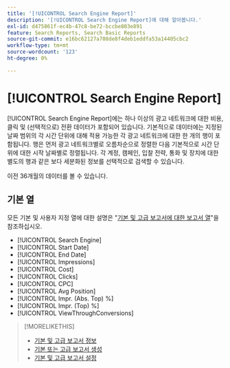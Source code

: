 ```yaml
---
title: '[!UICONTROL Search Engine Report]'
description: '[!UICONTROL Search Engine Report]에 대해 알아봅니다.'
exl-id: d475861f-ec4b-47c8-be72-bccbe803e891
feature: Search Reports, Search Basic Reports
source-git-commit: e16bc62127a708de8f4deb1eddfa53a14405cbc2
workflow-type: tm+mt
source-wordcount: '123'
ht-degree: 0%

---
```


# [!UICONTROL Search Engine Report]

[!UICONTROL Search Engine Report]에는 하나 이상의 광고 네트워크에 대한 비용, 클릭 및 (선택적으로) 전환 데이터가 포함되어 있습니다. 기본적으로 데이터에는 지정된 날짜 범위의 각 시간 단위에 대해 적용 가능한 각 광고 네트워크에 대한 한 개의 행이 포함됩니다. 행은 먼저 광고 네트워크별로 오름차순으로 정렬한 다음 기본적으로 시간 단위에 대한 시작 날짜별로 정렬됩니다. 각 계정, 캠페인, 입찰 전략, 통화 및 장치에 대한 별도의 행과 같은 보다 세분화된 정보를 선택적으로 검색할 수 있습니다.

이전 36개월의 데이터를 볼 수 있습니다.

## 기본 열

모든 기본 및 사용자 지정 열에 대한 설명은 &quot;[기본 및 고급 보고서에 대한 보고서 열](basic-advanced-report-columns.md)&quot;을 참조하십시오.

* [!UICONTROL Search Engine]
* [!UICONTROL Start Date]
* [!UICONTROL End Date]
* [!UICONTROL Impressions]
* [!UICONTROL Cost]
* [!UICONTROL Clicks]
* [!UICONTROL CPC]
* [!UICONTROL Avg Position]
* [!UICONTROL Impr. (Abs. Top) %]
* [!UICONTROL Impr. (Top) %]
* [!UICONTROL ViewThroughConversions]

>[!MORELIKETHIS]
>
>* [기본 및 고급 보고서 정보](basic-advanced-report-about.md)
>* [기본 또는 고급 보고서 생성](basic-advanced-report-generate.md)
>* [기본 및 고급 보고서 설정](basic-advanced-report-settings.md)
